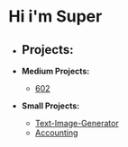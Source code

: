 <h1>Hi i'm Super</h1>

- <h2>Projects:</h2>

- <b>Medium Projects:</b>
	- [602](https://github.com/Super1115/602)
	
- <b>Small Projects:</b>

  - [Text-Image-Generator](https://github.com/Super1115/text-image-generator)
  - [ Accounting](https://github.com/Super1115/Accounting)
 
<!--
**Super1115/Super1115** is a ✨ _special_ ✨ repository because its `README.md` (this file) appears on your GitHub profile.

Here are some ideas to get you started:

- 🔭 I’m currently working on ...
- 🌱 I’m currently learning ...
- 👯 I’m looking to collaborate on ...
- 🤔 I’m looking for help with ...
- 💬 Ask me about ...
- 📫 How to reach me: ...
- 😄 Pronouns: ...
- ⚡ Fun fact: ...
-->
